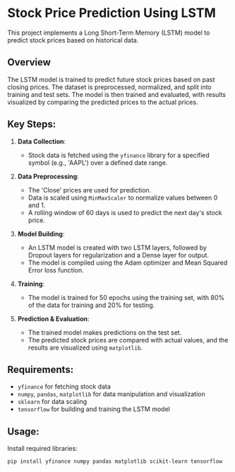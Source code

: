 # Stock Price Prediction Using LSTM

This project implements a Long Short-Term Memory (LSTM) model to predict stock prices based on historical data.

## Overview
The LSTM model is trained to predict future stock prices based on past closing prices. The dataset is preprocessed, normalized, and split into training and test sets. The model is then trained and evaluated, with results visualized by comparing the predicted prices to the actual prices.

## Key Steps:
1. **Data Collection**:
   - Stock data is fetched using the `yfinance` library for a specified symbol (e.g., 'AAPL') over a defined date range.
   
2. **Data Preprocessing**:
   - The 'Close' prices are used for prediction.
   - Data is scaled using `MinMaxScaler` to normalize values between 0 and 1.
   - A rolling window of 60 days is used to predict the next day's stock price.

3. **Model Building**:
   - An LSTM model is created with two LSTM layers, followed by Dropout layers for regularization and a Dense layer for output.
   - The model is compiled using the Adam optimizer and Mean Squared Error loss function.

4. **Training**:
   - The model is trained for 50 epochs using the training set, with 80% of the data for training and 20% for testing.

5. **Prediction & Evaluation**:
   - The trained model makes predictions on the test set.
   - The predicted stock prices are compared with actual values, and the results are visualized using `matplotlib`.

## Requirements:
- `yfinance` for fetching stock data
- `numpy`, `pandas`, `matplotlib` for data manipulation and visualization
- `sklearn` for data scaling
- `tensorflow` for building and training the LSTM model

## Usage:

Install required libraries:
   ```bash
   pip install yfinance numpy pandas matplotlib scikit-learn tensorflow
